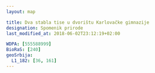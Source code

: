 ```yaml
---
layout: map

title: Dva stabla tise u dvorištu Karlovačke gimnazije
designation: Spomenik prirode
last_modified_at: 2018-06-02T23:12:19+02:00

WDPA: [555588999]
BioRaS: [240]
geoSrbija:
  L1_182: [36, 161]
---
```


